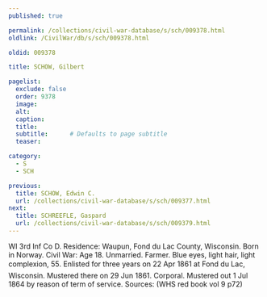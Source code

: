 ```yaml
---
published: true

permalink: /collections/civil-war-database/s/sch/009378.html
oldlink: /CivilWar/db/s/sch/009378.html

oldid: 009378

title: SCHOW, Gilbert

pagelist:
  exclude: false
  order: 9378
  image: 
  alt:
  caption:
  title:
  subtitle:      # Defaults to page subtitle
  teaser:

category: 
  - S 
  - SCH

previous:
  title: SCHOW, Edwin C.
  url: /collections/civil-war-database/s/sch/009377.html  
next:
  title: SCHREEFLE, Gaspard
  url: /collections/civil-war-database/s/sch/009379.html   
---
```

WI 3rd Inf Co D. Residence: Waupun, Fond du Lac County, Wisconsin. Born in Norway. Civil War: Age 18. Unmarried. Farmer. Blue eyes, light hair, light complexion, 5&#146;5&#148;. Enlisted for three years on 22 Apr 1861 at Fond du Lac, Wisconsin. Mustered there on 29 Jun 1861. Corporal. Mustered out 1 Jul 1864 by reason of term of service. Sources: (WHS red book vol 9 p72)